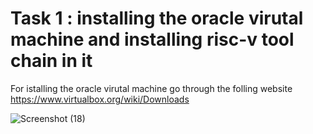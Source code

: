 # Task 1 : installing the oracle virutal machine and installing risc-v tool chain in it
For istalling the oracle virutal machine go through the folling website 
https://www.virtualbox.org/wiki/Downloads

![Screenshot (18)](https://github.com/NavaneethKumar237/Risc-v-internship/assets/167600626/a96cb954-f4e2-4023-a272-35480fc67257)

